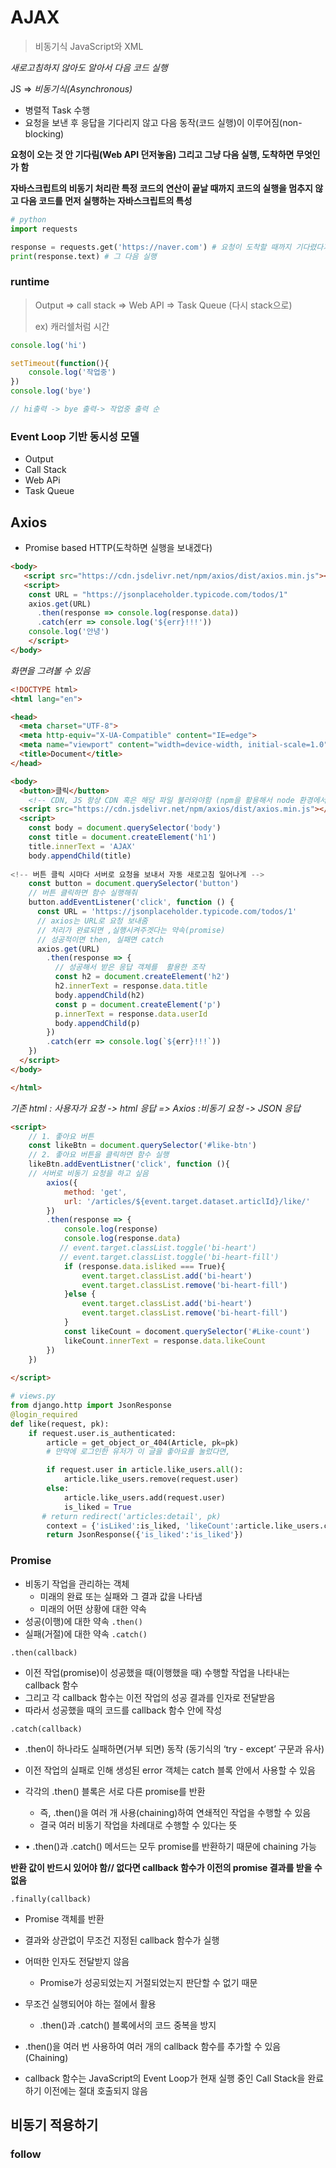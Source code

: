 # AJAX

> 비동기식 JavaScript와 XML

*새로고침하지 않아도 알아서 다음 코드 실행*



 JS => *비동기식(Asynchronous)*

- 병렬적 Task 수행
- 요청을 보낸 후 응답을 기다리지 않고 다음 동작(코드 실행)이 이루어짐(non-blocking)

**요청이 오는 것 안 기다림(Web API 던저놓음) 그리고 그냥 다음 실행, 도착하면 무엇인가 함**

**자바스크립트의 비동기 처리란 특정 코드의 연산이 끝날 때까지 코드의 실행을 멈추지 않고 다음 코드를 먼저 실행하는 자바스크립트의 특성**



```python
# python
import requests

response = requests.get('https://naver.com') # 요청이 도착할 때까지 기다렸다가 response에 저장하고 
print(response.text) # 그 다음 실행
```



### runtime

> Output =>  call stack => Web API => Task Queue (다시 stack으로)
>
> ex) 캐러쉘처럼 시간

```javascript
console.log('hi')

setTimeout(function(){
    console.log('작업중')
})
console.log('bye')

// hi출력 -> bye 출력-> 작업중 출력 순
```



### Event Loop 기반 동시성 모델

- Output
- Call Stack
- Web APi
- Task Queue



## Axios

- Promise based HTTP(도착하면 실행을 보내겠다)



```html
<body>
   <script src="https://cdn.jsdelivr.net/npm/axios/dist/axios.min.js"></script>
   <script>
    const URL = "https://jsonplaceholder.typicode.com/todos/1"
    axios.get(URL)
   	  .then(response => console.log(response.data))
      .catch(err => console.log('${err}!!!'))
    console.log('안녕')
    </script>
</body>
```



*화면을 그려볼 수 있음*

```html
<!DOCTYPE html>
<html lang="en">

<head>
  <meta charset="UTF-8">
  <meta http-equiv="X-UA-Compatible" content="IE=edge">
  <meta name="viewport" content="width=device-width, initial-scale=1.0">
  <title>Document</title>
</head>

<body>
  <button>클릭</button>
    <!-- CDN, JS 항상 CDN 혹은 해당 파일 불러와야함 (npm을 활용해서 node 환경에서 개발하는 것은 지금과 전혀 다름 반드시 CDN으로 해야함-->
  <script src="https://cdn.jsdelivr.net/npm/axios/dist/axios.min.js"></script>
  <script>
    const body = document.querySelector('body')
    const title = document.createElement('h1')
    title.innerText = 'AJAX'
    body.appendChild(title)
      
<!-- 버튼 클릭 시마다 서버로 요청을 보내서 자동 새로고침 일어나게 -->
    const button = document.querySelector('button')
    // 버튼 클릭하면 함수 실행해줘
    button.addEventListener('click', function () {
      const URL = 'https://jsonplaceholder.typicode.com/todos/1'
      // axios는 URL로 요청 보내줌
      // 처리가 완료되면 ,실행시켜주겟다는 약속(promise)
      // 성공적이면 then, 실패면 catch
      axios.get(URL)
        .then(response => {
          // 성공해서 받은 응답 객체를  활용한 조작
          const h2 = document.createElement('h2')
          h2.innerText = response.data.title
          body.appendChild(h2)
          const p = document.createElement('p')
          p.innerText = response.data.userId
          body.appendChild(p)
        })
        .catch(err => console.log(`${err}!!!`))
    })
  </script>
</body>

</html>
```

 *기존 html : 사용자가 요청 -> html 응답  => Axios :비동기 요청 -> JSON 응답*



```html
<script>
    // 1. 좋아요 버튼
    const likeBtn = document.querySelector('#like-btn')
    // 2. 좋아요 버튼을 클릭하면 함수 실행
    likeBtn.addEventListner('click', function (){
    // 서버로 비동기 요청을 하고 싶음    
        axios({
            method: 'get',
            url: '/articles/${event.target.dataset.articlId}/like/'
        })
        .then(response => {
            console.log(response)
            console.log(response.data)
           // event.target.classList.toggle('bi-heart')
           // event.target.classList.toggle('bi-heart-fill')
            if (response.data.isliked === True){
                event.target.classList.add('bi-heart')
                event.target.classList.remove('bi-heart-fill')
            }else {
                event.target.classList.add('bi-heart')
                event.target.classList.remove('bi-heart-fill')
            }
            const likeCount = docoment.querySelector('#Like-count')
            likeCount.innerText = response.data.likeCount
        })
    })
    
</script>
```





```python
# views.py
from django.http import JsonResponse
@login_required
def like(request, pk):
    if request.user.is_authenticated:
        article = get_object_or_404(Article, pk=pk)
        # 만약에 로그인한 유저가 이 글을 좋아요를 눌렀다면,

        if request.user in article.like_users.all():
            article.like_users.remove(request.user)
        else:
            article.like_users.add(request.user)
            is_liked = True
       # return redirect('articles:detail', pk)
    	context = {'isLiked':is_liked, 'likeCount':article.like_users.count()}
    	return JsonResponse({'is_liked':'is_liked'})
```



### Promise

- 비동기 작업을 관리하는 객체
  - 미래의 완료 또는 실패와 그 결과 값을 나타냄
  - 미래의 어떤 상황에 대한 약속
- 성공(이행)에 대한 약속 `.then()`
- 실패(거절)에 대한 약속 `.catch()`



`.then(callback)`

- 이전 작업(promise)이 성공했을 때(이행했을 때) 수행할 작업을 나타내는 callback 함수 
- 그리고 각 callback 함수는 이전 작업의 성공 결과를 인자로 전달받음 
- 따라서 성공했을 때의 코드를 callback 함수 안에 작성





`.catch(callback)`

- .then이 하나라도 실패하면(거부 되면) 동작 (동기식의 ‘try - except’ 구문과 유사) 
- 이전 작업의 실패로 인해 생성된 error 객체는 catch 블록 안에서 사용할 수 있음



- 각각의 .then() 블록은 서로 다른 promise를 반환
  - 즉, .then()을 여러 개 사용(chaining)하여 연쇄적인 작업을 수행할 수 있음 
  - 결국 여러 비동기 작업을 차례대로 수행할 수 있다는 뜻
- • .then()과 .catch() 메서드는 모두 promise를 반환하기 때문에 chaining 가능

**반환 값이 반드시 있어야 함// 없다면 callback 함수가 이전의 promise 결과를 받을 수 없음**



`.finally(callback)`

-  Promise 객체를 반환 
- 결과와 상관없이 무조건 지정된 callback 함수가 실행
- 어떠한 인자도 전달받지 않음 
  - Promise가 성공되었는지 거절되었는지 판단할 수 없기 때문 
- 무조건 실행되어야 하는 절에서 활용
  -  .then()과 .catch() 블록에서의 코드 중복을 방지

- .then()을 여러 번 사용하여 여러 개의 callback 함수를 추가할 수 있음 (Chaining) 
- callback 함수는 JavaScript의 Event Loop가 현재 실행 중인 Call Stack을 완료하기 이전에는 절대 호출되지 않음



## 비동기 적용하기

### follow

